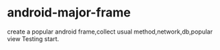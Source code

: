 # android-major-frame

create a popular android frame,collect usual method,network,db,popular view
Testing start.
